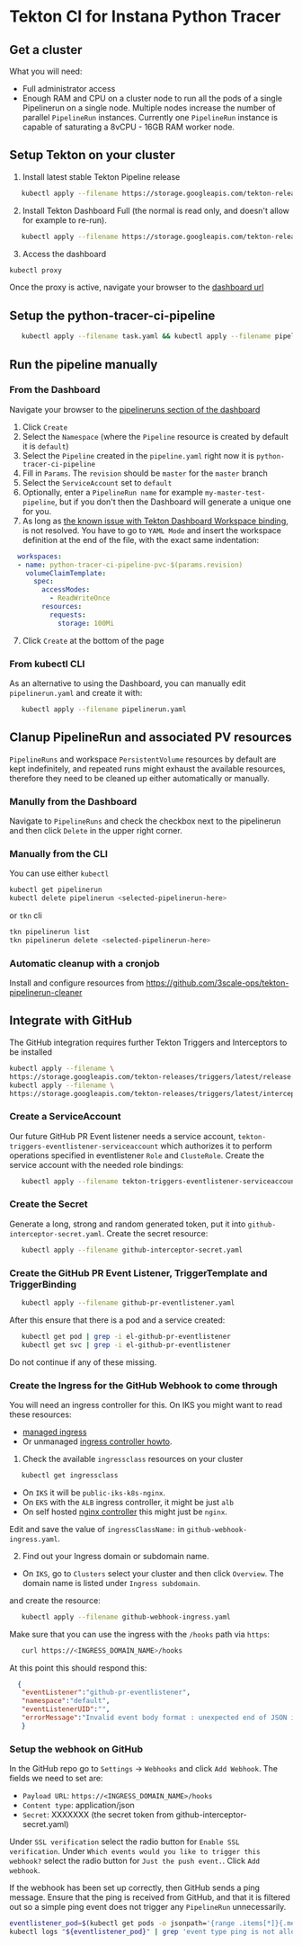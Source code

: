 # Tekton CI for Instana Python Tracer

## Get a cluster

What you will need:
* Full administrator access
* Enough RAM and CPU on a cluster node to run all the pods of a single Pipelinerun on a single node.
  Multiple nodes increase the number of parallel `PipelineRun` instances.
  Currently one `PipelineRun` instance is capable of saturating a 8vCPU - 16GB RAM worker node.

## Setup Tekton on your cluster

1. Install latest stable Tekton Pipeline release
```bash
   kubectl apply --filename https://storage.googleapis.com/tekton-releases/pipeline/latest/release.yaml
```

2. Install Tekton Dashboard Full (the normal is read only, and doesn't allow for example to re-run).

````bash
   kubectl apply --filename https://storage.googleapis.com/tekton-releases/dashboard/latest/release-full.yaml
````

3. Access the dashboard

```bash
kubectl proxy
```

Once the proxy is active, navigate your browser to the [dashboard url](
http://localhost:8001/api/v1/namespaces/tekton-pipelines/services/tekton-dashboard:http/proxy/)

## Setup the python-tracer-ci-pipeline

````bash
   kubectl apply --filename task.yaml && kubectl apply --filename pipeline.yaml
````

## Run the pipeline manually

### From the Dashboard
Navigate your browser to the [pipelineruns section of the dashboard](
http://localhost:8001/api/v1/namespaces/tekton-pipelines/services/tekton-dashboard:http/proxy/#/pipelineruns)

1. Click `Create`
2. Select the `Namespace` (where the `Pipeline` resource is created by default it is `default`)
3. Select the `Pipeline` created in the `pipeline.yaml` right now it is `python-tracer-ci-pipeline`
4. Fill in `Params`. The `revision` should be `master` for the `master` branch
4. Select the `ServiceAccount` set to `default`
5. Optionally, enter a `PipelineRun name` for example `my-master-test-pipeline`,
   but if you don't then the Dashboard will generate a unique one for you.
6. As long as [the known issue with Tekton Dashboard Workspace binding](
   https://github.com/tektoncd/dashboard/issues/1283), is not resolved.
   You have to go to `YAML Mode` and insert the workspace definition at the end of the file,
   with the exact same indentation:

````yaml
  workspaces:
  - name: python-tracer-ci-pipeline-pvc-$(params.revision)
    volumeClaimTemplate:
      spec:
        accessModes:
          - ReadWriteOnce
        resources:
          requests:
            storage: 100Mi

````
7. Click `Create` at the bottom of the page


### From kubectl CLI
As an alternative to using the Dashboard, you can manually edit `pipelinerun.yaml` and create it with:
````bash
   kubectl apply --filename pipelinerun.yaml
````

## Clanup PipelineRun and associated PV resources

`PipelineRuns` and workspace `PersistentVolume` resources by default are kept indefinitely,
and repeated runs might exhaust the available resources, therefore they need to be cleaned up either
automatically or manually.

### Manully from the Dashboard

Navigate to `PipelineRuns` and check the checkbox next to the pipelinerun
and then click `Delete` in the upper right corner.

### Manually from the CLI

You can use either `kubectl`
````bash
kubectl get pipelinerun
kubectl delete pipelinerun <selected-pipelinerun-here>
````

or `tkn` cli
````bash
tkn pipelinerun list
tkn pipelinerun delete <selected-pipelinerun-here>
````

### Automatic cleanup with a cronjob

Install and configure resources from https://github.com/3scale-ops/tekton-pipelinerun-cleaner


## Integrate with GitHub

The GitHub integration requires further Tekton Triggers and Interceptors to be installed
````bash
kubectl apply --filename \
https://storage.googleapis.com/tekton-releases/triggers/latest/release.yaml
kubectl apply --filename \
https://storage.googleapis.com/tekton-releases/triggers/latest/interceptors.yaml
````
### Create a ServiceAccount

Our future GitHub PR Event listener needs a service account,
`tekton-triggers-eventlistener-serviceaccount` which authorizes it to 
perform operations specified in eventlistener `Role` and `ClusteRole`.
Create the service account with the needed role bindings:

````bash
   kubectl apply --filename tekton-triggers-eventlistener-serviceaccount.yaml
````

### Create the Secret
Generate a long, strong and random generated token, put it into `github-interceptor-secret.yaml`.
Create the secret resource:
````bash
   kubectl apply --filename github-interceptor-secret.yaml
````
### Create the GitHub PR Event Listener, TriggerTemplate and TriggerBinding

````bash
   kubectl apply --filename github-pr-eventlistener.yaml
````

After this ensure that there is a pod and a service created:

````bash
   kubectl get pod | grep -i el-github-pr-eventlistener
   kubectl get svc | grep -i el-github-pr-eventlistener
````

Do not continue if any of these missing.

### Create the Ingress for the GitHub Webhook to come through

You will need an ingress controller for this.
On IKS you might want to read these resources:
* [managed ingress](https://cloud.ibm.com/docs/containers?topic=containers-managed-ingress-about)
* Or unmanaged [ingress controller howto](
https://github.com/IBM-Cloud/iks-ingress-controller/blob/master/docs/installation.md
).

1. Check the available `ingressclass` resources on your cluster

````bash
   kubectl get ingressclass
````

* On `IKS` it will be `public-iks-k8s-nginx`.
* On `EKS` with the `ALB` ingress controller, it might be just `alb`
* On self hosted [nginx controller](https://kubernetes.github.io/ingress-nginx/deploy/)
  this might just be `nginx`.

Edit and save the value of `ingressClassName:` in `github-webhook-ingress.yaml`.

2. Find out your Ingress domain or subdomain name.

* On `IKS`, go to `Clusters` select your cluster and then click `Overview`.
  The domain name is listed under `Ingress subdomain`.

and create the resource:

````bash
   kubectl apply --filename github-webhook-ingress.yaml
````

Make sure that you can use the ingress with the `/hooks` path via `https`:
````bash
   curl https://<INGRESS_DOMAIN_NAME>/hooks
````

At this point this should respond this:
```json
  {
   "eventListener":"github-pr-eventlistener",
   "namespace":"default",
   "eventListenerUID":"",
   "errorMessage":"Invalid event body format : unexpected end of JSON input"
   }
```

### Setup the webhook on GitHub

In the GitHub repo go to `Settings` -> `Webhooks` and click `Add Webhook`.
The fields we need to set are:
* `Payload URL`: `https://<INGRESS_DOMAIN_NAME>/hooks`
* `Content type`: application/json
* `Secret`: XXXXXXX (the secret token from github-interceptor-secret.yaml)

Under `SSL verification` select the radio button for `Enable SSL verification`.
Under `Which events would you like to trigger this webhook?` select
the radio button for `Just the push event.`.
Click `Add webhook`.

If the webhook has been set up correctly, then GitHub sends a ping message.
Ensure that the ping is received from GitHub, and that it is filtered out so
a simple ping event does not trigger any `PipelineRun` unnecessarily.

````bash
eventlistener_pod=$(kubectl get pods -o jsonpath='{range .items[*]}{.metadata.name}{"\n"}{end}' | grep el-github-pr)
kubectl logs "${eventlistener_pod}" | grep 'event type ping is not allowed'
````
